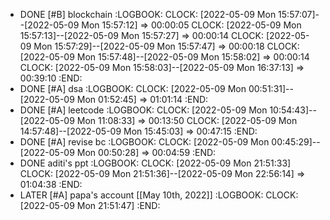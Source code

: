 - DONE [#B] blockchain
  :LOGBOOK:
  CLOCK: [2022-05-09 Mon 15:57:07]--[2022-05-09 Mon 15:57:12] =>  00:00:05
  CLOCK: [2022-05-09 Mon 15:57:13]--[2022-05-09 Mon 15:57:27] =>  00:00:14
  CLOCK: [2022-05-09 Mon 15:57:29]--[2022-05-09 Mon 15:57:47] =>  00:00:18
  CLOCK: [2022-05-09 Mon 15:57:48]--[2022-05-09 Mon 15:58:02] =>  00:00:14
  CLOCK: [2022-05-09 Mon 15:58:03]--[2022-05-09 Mon 16:37:13] =>  00:39:10
  :END:
- DONE [#A] dsa
  :LOGBOOK:
  CLOCK: [2022-05-09 Mon 00:51:31]--[2022-05-09 Mon 01:52:45] =>  01:01:14
  :END:
- DONE [#A] leetcode
  :LOGBOOK:
  CLOCK: [2022-05-09 Mon 10:54:43]--[2022-05-09 Mon 11:08:33] =>  00:13:50
  CLOCK: [2022-05-09 Mon 14:57:48]--[2022-05-09 Mon 15:45:03] =>  00:47:15
  :END:
- DONE [#A] revise bc
  :LOGBOOK:
  CLOCK: [2022-05-09 Mon 00:45:29]--[2022-05-09 Mon 00:50:28] =>  00:04:59
  :END:
- DONE aditi's ppt
  :LOGBOOK:
  CLOCK: [2022-05-09 Mon 21:51:33]
  CLOCK: [2022-05-09 Mon 21:51:36]--[2022-05-09 Mon 22:56:14] =>  01:04:38
  :END:
- LATER [#A] papa's account [[May 10th, 2022]]
  :LOGBOOK:
  CLOCK: [2022-05-09 Mon 21:51:47]
  :END: